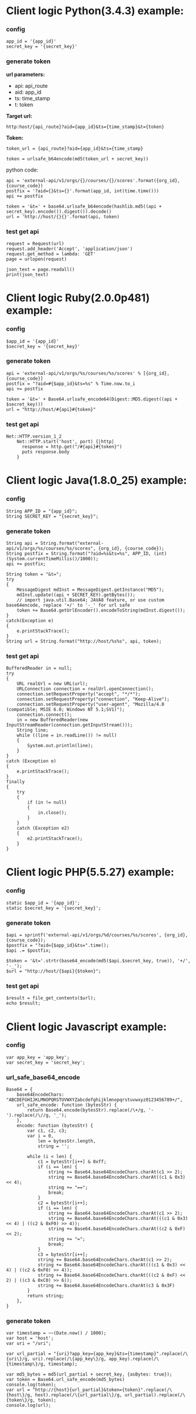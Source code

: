 # Client logic Python(3.4.3) example:

### config
```
app_id = '{app_id}'
secret_key = '{secret_key}'
```


### generate token

**url parameters:**

- api: api_route
- aid: app_id
- ts: time_stamp
- t: token

**Target url:**

```http:host/{api_route}?aid={app_id}&ts={time_stamp}&t={token}```

**Token:**

```token_url = {api_route}?aid={app_id}&ts={time_stamp}```

```token = urlsafe_b64encode(md5(token_url + secret_key))```

python code:

```
api = 'external-api/v1/orgs/{}/courses/{}/scores'.format({org_id}, {course_code})
postfix = '?aid={}&ts={}'.format(app_id, int(time.time()))
api += postfix

token = '&t=' + base64.urlsafe_b64encode(hashlib.md5((api + secret_key).encode()).digest()).decode()
url = 'http://host/{}{}'.format(api, token)
```

### test get api
```
request = Request(url)
request.add_header('Accept', 'application/json')
request.get_method = lambda: 'GET'
page = urlopen(request)

json_text = page.readall()
print(json_text)
```


# Client logic Ruby(2.0.0p481) example:

### config
```
$app_id = '{app_id}'
$secret_key = '{secret_key}'
```

### generate token
```
api = 'external-api/v1/orgs/%s/courses/%s/scores' % [{org_id}, {course_code}]
postfix = "?aid=#{$app_id}&ts=%s" % Time.now.to_i
api += postfix

token = '&t=' + Base64.urlsafe_encode64(Digest::MD5.digest((api + $secret_key)))
url = "http://host/#{api}#{token}"
```

### test get api
```
Net::HTTP.version_1_2
	Net::HTTP.start('host', port) {|http|
	  response = http.get("/#{api}#{token}")
	  puts response.body
	}
```

# Client logic Java(1.8.0_25) example:

### config
```
String APP_ID = "{app_id}";
String SECRET_KEY = "{secret_key}";
```

### generate token
```	
String api = String.format("external-api/v1/orgs/%s/courses/%s/scores", {org_id}, {course_code});
String postfix = String.format("?aid=%s&ts=%s", APP_ID, (int)(System.currentTimeMillis()/1000));
api += postfix;

String token = "&t=";
try
{
	MessageDigest mdInst = MessageDigest.getInstance("MD5");
	mdInst.update((api + SECRET_KEY).getBytes());
	// import java.util.Base64; JAVA8 feature, or use custom base64encode, replace '+/' to '-_' for url safe
 	token += Base64.getUrlEncoder().encodeToString(mdInst.digest());
}
catch(Exception e)
{
	e.printStackTrace();
}
String url = String.format("http://host/%s%s", api, token);
```

### test get api
```
BufferedReader in = null;
try
{
	URL realUrl = new URL(url);
	URLConnection connection = realUrl.openConnection();
	connection.setRequestProperty("accept", "*/*");
    connection.setRequestProperty("connection", "Keep-Alive");
    connection.setRequestProperty("user-agent", "Mozilla/4.0 (compatible; MSIE 6.0; Windows NT 5.1;SV1)");
    connection.connect();
    in = new BufferedReader(new InputStreamReader(connection.getInputStream()));
	String line;
	while ((line = in.readLine()) != null)
	{
    	System.out.println(line);
   	}
}
catch (Exception e)
{
	e.printStackTrace();
}
finally
{
	try
	{
        if (in != null) 
        {
            in.close();
        }
	}
    catch (Exception e2)
    {
        e2.printStackTrace();
	}
}
```

# Client logic PHP(5.5.27) example:

### config
```
static $app_id = '{app_id}';
static $secret_key = '{secret_key}';
```

### generate token
```
$api = sprintf('external-api/v1/orgs/%d/courses/%s/scores', {org_id}, {course_code});
$postfix = "?aid={$app_id}&ts=".time();
$api .= $postfix;

$token = '&t='.strtr(base64_encode(md5($api.$secret_key, true)), '+/', '-_');
$url = "http://host/{$api}{$token}";
```

### test get api
```
$result = file_get_contents($url);
echo $result;
```


# Client logic Javascript example:

### config
```
var app_key = 'app_key';
var secret_key = 'secret_key';
```

### url_safe_base64_encode
```
Base64 = {
	base64EncodeChars: "ABCDEFGHIJKLMNOPQRSTUVWXYZabcdefghijklmnopqrstuvwxyz0123456789+/",
	url_safe_encode: function (bytesStr) {
		return Base64.encode(bytesStr).replace(/\+/g, '-').replace(/\//g, '_');
	},
	encode: function (bytesStr) {
	    var c1, c2, c3;
	    var i = 0,
	        len = bytesStr.length,
	        string = '';

	    while (i < len) {
	        c1 = bytesStr[i++] & 0xff;
	        if (i == len) {
	            string += Base64.base64EncodeChars.charAt(c1 >> 2);
	            string += Base64.base64EncodeChars.charAt((c1 & 0x3) << 4);
	            string += "==";
	            break;
	        }
	        c2 = bytesStr[i++];
	        if (i == len) {
	            string += Base64.base64EncodeChars.charAt(c1 >> 2);
	            string += Base64.base64EncodeChars.charAt(((c1 & 0x3) << 4) | ((c2 & 0xF0) >> 4));
	            string += Base64.base64EncodeChars.charAt((c2 & 0xF) << 2);
	            string += "=";
	            break;
	        }
	        c3 = bytesStr[i++];
	        string += Base64.base64EncodeChars.charAt(c1 >> 2);
	        string += Base64.base64EncodeChars.charAt(((c1 & 0x3) << 4) | ((c2 & 0xF0) >> 4));
	        string += Base64.base64EncodeChars.charAt(((c2 & 0xF) << 2) | ((c3 & 0xC0) >> 6));
	        string += Base64.base64EncodeChars.charAt(c3 & 0x3F)
	    }
	    return string;
	},
}
```

### generate token
```
var timestamp = ~~(Date.now() / 1000);
var host = 'host';
var uri = "/uri";

var url_partial = "{uri}?app_key={app_key}&ts={timestamp}".replace(/\{uri\}/g, uri).replace(/\{app_key\}/g, app_key).replace(/\{timestamp\}/g, timestamp);

var md5_bytes = md5(url_partial + secret_key, {asBytes: true});
var token = Base64.url_safe_encode(md5_bytes)
console.log(token);
var url = "http://{host}{url_partial}&token={token}".replace(/\{host\}/g, host).replace(/\{url_partial\}/g, url_partial).replace(/\{token\}/g, token);
console.log(url);
```
